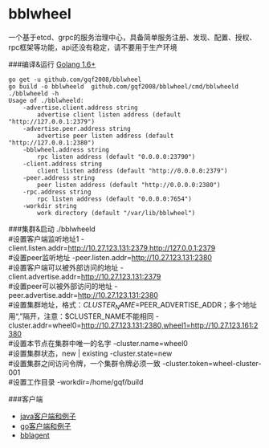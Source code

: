 # bblwheel
一个基于etcd、grpc的服务治理中心，具备简单服务注册、发现、配置、授权、rpc框架等功能，api还没有稳定，请不要用于生产环境

###编译&运行
[Golang 1.6+](https://golang.org/dl/)
	
	go get -u github.com/gqf2008/bblwheel
	go build -o bblwheeld  github.com/gqf2008/bblwheel/cmd/bblwheeld
	./bblwheeld -h
	Usage of ./bblwheeld:
		-advertise.client.address string
    		advertise client listen address (default "http://127.0.0.1:2379")
    	-advertise.peer.address string
    		advertise peer listen address (default "http://127.0.0.1:2380")
    	-bblwheel.address string
    		rpc listen address (default "0.0.0.0:23790")
    	-client.address string
    		client listen address (default "http://0.0.0.0:2379")
    	-peer.address string
    		peer listen address (default "http://0.0.0.0:2380")
    	-rpc.address string
    		rpc listen address (default "0.0.0.0:7654")
    	-workdir string
    		work directory (default "/var/lib/bblwheel")

###集群&启动
./bblwheeld \
	#设置客户端监听地址1
	-client.listen.addr=http://10.27.123.131:2379,http://127.0.0.1:2379 \
	#设置peer监听地址
	-peer.listen.addr=http://10.27.123.131:2380 \
	#设置客户端可以被外部访问的地址
	-client.advertise.addr=http://10.27.123.131:2379 \
	#设置peer可以被外部访问的地址
	-peer.advertise.addr=http://10.27.123.131:2380 \
	#设置集群地址，格式：$CLUSTER_NAME=$PEER_ADVERTISE_ADDR；多个地址用“,”隔开，注意：$CLUSTER_NAME不能相同
	-cluster.addr=wheel0=http://10.27.123.131:2380,wheel1=http://10.27.123.161:2380 \
	#设置本节点在集群中唯一的名字
	-cluster.name=wheel0 \
	#设置集群状态，new | existing
	-cluster.state=new \
	#设置集群之间访问令牌，一个集群令牌必须一致
	-cluster.token=wheel-cluster-001 \
	#设置工作目录
	-workdir=/home/gqf/build

###客户端
- [java客户端和例子](https://github.com/gqf2008/bblwheel-java)
- [go客户端和例子](https://github.com/gqf2008/bblwheel/tree/master/client)
- [bblagent](https://github.com/gqf2008/bblwheel/tree/master/cmd/bblagent)
